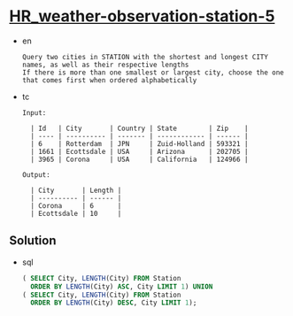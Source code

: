 # [HR_weather-observation-station-5](https://www.hackerrank.com/challenges/weather-observation-station-5)

* en

  ```en
  Query two cities in STATION with the shortest and longest CITY names, as well as their respective lengths
  If there is more than one smallest or largest city, choose the one that comes first when ordered alphabetically
  ```

* tc

  ```tc
  Input:

    | Id   | City       | Country | State        | Zip    |
    | ---- | ---------- | ------- | ------------ | ------ |
    | 6    | Rotterdam  | JPN     | Zuid-Holland | 593321 |
    | 1661 | Ecottsdale | USA     | Arizona      | 202705 |
    | 3965 | Corona     | USA     | California   | 124966 |

  Output:

    | City       | Length |
    | ---------- | ------ |
    | Corona     | 6      |
    | Ecottsdale | 10     |

  ```

## Solution

* sql

  ```sql
  ( SELECT City, LENGTH(City) FROM Station
    ORDER BY LENGTH(City) ASC, City LIMIT 1) UNION
  ( SELECT City, LENGTH(City) FROM Station
    ORDER BY LENGTH(City) DESC, City LIMIT 1);
  ```
